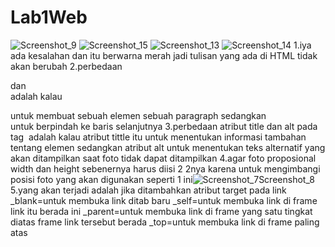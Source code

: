 # Lab1Web
![Screenshot_9](https://user-images.githubusercontent.com/81457697/112711185-0cf02e00-8ef9-11eb-9243-be3db1bbfec9.png)
![Screenshot_15](https://user-images.githubusercontent.com/81457697/112711188-1083b500-8ef9-11eb-895f-101bb7261aa2.png)
![Screenshot_13](https://user-images.githubusercontent.com/81457697/112711191-16799600-8ef9-11eb-8791-accaf1902fda.png)
![Screenshot_14](https://user-images.githubusercontent.com/81457697/112711193-18dbf000-8ef9-11eb-982f-1660b51c99f2.png)
1.iya ada kesalahan dan itu berwarna merah jadi tulisan yang ada di HTML tidak 
akan berubah
2.perbedaan <p> dan <br> adalah kalau <p> untuk membuat sebuah elemen 
sebuah paragraph sedangkan <br> untuk berpindah ke baris selanjutnya
3.perbedaan atribut title dan alt pada tag <img> adalah kalau atribut tittle itu 
untuk menentukan informasi tambahan tentang elemen sedangkan atribut alt 
untuk menentukan teks alternatif yang akan ditampilkan saat foto tidak dapat 
ditampilkan 
4.agar foto proposional width dan height sebenernya harus diisi 2 2nya karena 
untuk mengimbangi posisi foto yang akan digunakan seperti 1 ini![Screenshot_7![Screenshot_8](https://user-images.githubusercontent.com/81457697/112717148-4e92d000-8f1d-11eb-8a02-993addc0f5e3.png)
](https://user-images.githubusercontent.com/81457697/112717142-4470d180-8f1d-11eb-9cd4-d03b4dbbf187.png)
5.yang akan terjadi adalah jika ditambahkan atribut target pada link 
_blank=untuk membuka link ditab baru
_self=untuk membuka link di frame link itu berada ini
_parent=untuk membuka link di frame yang satu tingkat diatas frame link tersebut berada
_top=untuk membuka link di frame paling atas
